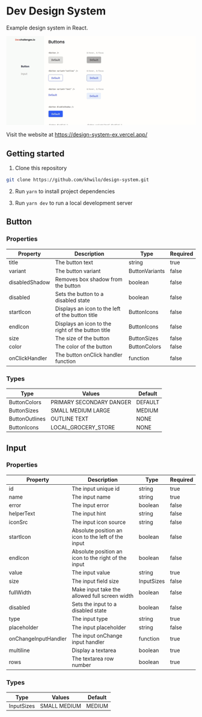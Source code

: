 # Dev Design System

Example design system in React.

![Design System Demo](https://github.com/khwilo/project-demos/blob/master/dev-design-system/dev-design-sytem-demo-v2.gif)

Visit the website at <https://design-system-ex.vercel.app/>

## Getting started

1. Clone this repository

```bash
git clone https://github.com/khwilo/design-system.git
```

2. Run `yarn` to install project dependencies

3. Run `yarn dev` to run a local development server

## Button

### Properties

<table>
  <thead>
    <tr>
      <th>Property</th>
      <th>Description</th>
      <th>Type</th>
      <th>Required</th>
    </tr>
  </thead>
  <tbody>
    <tr>
      <td>title</td>
      <td>The button text</td>
      <td>string</td>
      <td>true</td>
    </tr>
    <tr>
      <td>variant</td>
      <td>The button variant</td>
      <td>ButtonVariants</td>
      <td>false</td>
    </tr>
    <tr>
      <td>disabledShadow</td>
      <td>Removes box shadow from the button</td>
      <td>boolean</td>
      <td>false</td>
    </tr>
    <tr>
      <td>disabled</td>
      <td>Sets the button to a disabled state</td>
      <td>boolean</td>
      <td>false</td>
    </tr>
    <tr>
      <td>startIcon</td>
      <td>Displays an icon to the left of the button title</td>
      <td>ButtonIcons</td>
      <td>false</td>
    </tr>
    <tr>
      <td>endIcon</td>
      <td>Displays an icon to the right of the button title</td>
      <td>ButtonIcons</td>
      <td>false</td>
    </tr>
    <tr>
      <td>size</td>
      <td>The size of the button</td>
      <td>ButtonSizes</td>
      <td>false</td>
    </tr>
    <tr>
      <td>color</td>
      <td>The color of the button</td>
      <td>ButtonColors</td>
      <td>false</td>
    </tr>
    <tr>
      <td>onClickHandler</td>
      <td>The button onClick handler function</td>
      <td>function</td>
      <td>false</td>
    </tr>
  </tbody>
</table>


### Types

<table>
  <thead>
    <tr>
      <th>Type</th>
      <th>Values</th>
      <th>Default</th>
    </tr>
  </thead>
  <tbody>
    <tr>
      <td>ButtonColors</td>
      <td>PRIMARY SECONDARY DANGER</td>
      <td>DEFAULT</td>
    </tr>
    <tr>
      <td>ButtonSizes</td>
      <td>SMALL MEDIUM LARGE</td>
      <td>MEDIUM</td>
    </tr>
    <tr>
      <td>ButtonOutlines</td>
      <td>OUTLINE TEXT</td>
      <td>NONE</td>
    </tr>
    <tr>
      <td>ButtonIcons</td>
      <td>LOCAL_GROCERY_STORE</td>
      <td>NONE</td>
    </tr>
  </tbody>
</table>

## Input

### Properties

<table>
  <thead>
    <tr>
      <th>Property</th>
      <th>Description</th>
      <th>Type</th>
      <th>Required</th>
    </tr>
  </thead>
  <tbody>
    <tr>
      <td>id</td>
      <td>The input unique id</td>
      <td>string</td>
      <td>true</td>
    </tr>
    <tr>
      <td>name</td>
      <td>The input name</td>
      <td>string</td>
      <td>true</td>
    </tr>
    <tr>
      <td>error</td>
      <td>The input error</td>
      <td>boolean</td>
      <td>false</td>
    </tr>
    <tr>
      <td>helperText</td>
      <td>The input hint</td>
      <td>string</td>
      <td>false</td>
    </tr>
    <tr>
      <td>iconSrc</td>
      <td>The input icon source</td>
      <td>string</td>
      <td>false</td>
    </tr>
    <tr>
      <td>startIcon</td>
      <td>Absolute position an icon to the left of the input</td>
      <td>boolean</td>
      <td>false</td>
    </tr>
    <tr>
      <td>endIcon</td>
      <td>Absolute position an icon to the right of the input</td>
      <td>boolean</td>
      <td>false</td>
    </tr>
    <tr>
      <td>value</td>
      <td>The input value</td>
      <td>string</td>
      <td>true</td>
    </tr>
    <tr>
      <td>size</td>
      <td>The input field size</td>
      <td>InputSizes</td>
      <td>false</td>
    </tr>
    <tr>
      <td>fullWidth</td>
      <td>Make input take the allowed full screen width</td>
      <td>boolean</td>
      <td>false</td>
    </tr>
    <tr>
      <td>disabled</td>
      <td>Sets the input to a disabled state</td>
      <td>boolean</td>
      <td>false</td>
    </tr>
    <tr>
      <td>type</td>
      <td>The input type</td>
      <td>string</td>
      <td>true</td>
    </tr>
    <tr>
      <td>placeholder</td>
      <td>The input placeholder</td>
      <td>string</td>
      <td>false</td>
    </tr>
    <tr>
      <td>onChangeInputHandler</td>
      <td>The input onChange input handler</td>
      <td>function</td>
      <td>true</td>
    </tr>
    <tr>
      <td>multiline</td>
      <td>Display a textarea</td>
      <td>boolean</td>
      <td>true</td>
    </tr>
    <tr>
      <td>rows</td>
      <td>The textarea row number</td>
      <td>boolean</td>
      <td>true</td>
    </tr>
  </tbody>
</table>

### Types

<table>
  <thead>
    <tr>
      <th>Type</th>
      <th>Values</th>
      <th>Default</th>
    </tr>
  </thead>
  <tbody>
    <tr>
      <td>InputSizes</td>
      <td>SMALL MEDIUM</td>
      <td>MEDIUM</td>
    </tr>
  </tbody>
</table>
